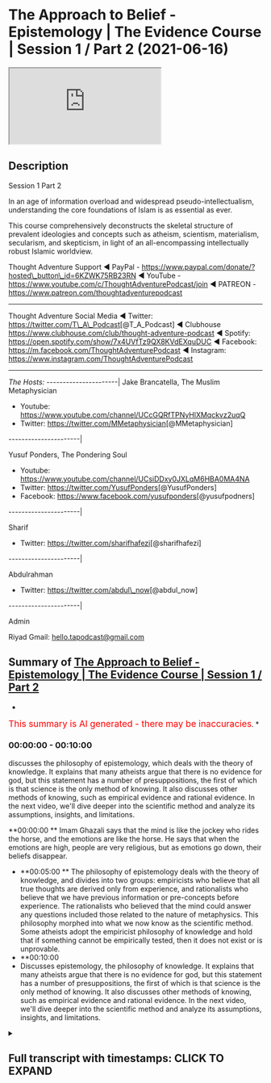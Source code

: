 # The Approach to Belief - Epistemology | The Evidence Course | Session 1 / Part 2 (2021-06-16)

<iframe loading='lazy' allow='autoplay' src='https://www.youtube.com/embed/Unb6O0zpIYM'></iframe>

## Description

Session 1 Part 2

In an age of information overload and widespread pseudo-intellectualism, understanding the core foundations of Islam is as essential as ever.

This course comprehensively deconstructs the skeletal structure of prevalent ideologies and concepts such as atheism, scientism, materialism, secularism, and skepticism, in light of an all-encompassing intellectually robust Islamic worldview.

Thought Adventure Support
◄ PayPal - https://www.paypal.com/donate/?hosted\_button\_id=6KZWK75RB23RN
◄ YouTube - https://www.youtube.com/c/ThoughtAdventurePodcast/join
◄ PATREON - https://www.patreon.com/thoughtadventurepodcast

***

Thought Adventure Social Media
◄ Twitter: https://twitter.com/T\_A\_Podcast​​ \[@T\_A\_Podcast]
◄ Clubhouse https://www.clubhouse.com/club/thought-adventure-podcast
◄ Spotify: https://open.spotify.com/show/7x4UVfTz9QX8KVdEXquDUC
◄ Facebook: https://m.facebook.com/ThoughtAdventurePodcast
◄ Instagram: https://www.instagram.com/ThoughtAdventurePodcast​

***

*The Hosts:*
\----------------------|
Jake Brancatella, The Muslim Metaphysician

*   Youtube: https://www.youtube.com/channel/UCcGQRfTPNyHlXMqckvz2uqQ
*   Twitter:  https://twitter.com/MMetaphysician​​ \[@MMetaphysician]

\----------------------|

Yusuf Ponders, The Pondering Soul

*   Youtube: https://www.youtube.com/channel/UCsiDDxy0JXLqM6HBA0MA4NA
*   Twitter: https://twitter.com/YusufPonders​​ \[@YusufPonders]
*   Facebook: https://www.facebook.com/yusufponders​ \[@yusufpodners]

\----------------------|

Sharif

*   Twitter: https://twitter.com/sharifhafezi​​ \[@sharifhafezi]

\----------------------|

Abdulrahman

*   Twitter: https://twitter.com/abdul\_now​ \[@abdul\_now]

\----------------------|

Admin

Riyad
Gmail: hello.tapodcast@gmail.com

## Summary of [The Approach to Belief - Epistemology | The Evidence Course | Session 1 / Part 2](https://www.youtube.com/watch?v=Unb6O0zpIYM)

*

<span style="color:red; font-size:125%">This summary is AI generated - there may be inaccuracies</span>. [](/)\*

### <a onclick="modifyYTiframeseektime(0)">00:00:00</a> - <a onclick="modifyYTiframeseektime(600)">00:10:00</a>

discusses the philosophy of epistemology, which deals with the theory of knowledge. It explains that many atheists argue that there is no evidence for god, but this statement has a number of presuppositions, the first of which is that science is the only method of knowing. It also discusses other methods of knowing, such as empirical evidence and rational evidence. In the next video, we'll dive deeper into the scientific method and analyze its assumptions, insights, and limitations.

\*\*<a onclick="modifyYTiframeseektime(0)">00:00:00</a>
\*\* Imam Ghazali says that the mind is like the jockey who rides the horse, and the emotions are like the horse. He says that when the emotions are high, people are very religious, but as emotions go down, their beliefs disappear.

*   \*\*<a onclick="modifyYTiframeseektime(300)">00:05:00</a>
    \*\* The philosophy of epistemology deals with the theory of knowledge, and divides into two groups: empiricists who believe that all true thoughts are derived only from experience, and rationalists who believe that we have previous information or pre-concepts before experience. The rationalists who believed that the mind could answer any questions included those related to the nature of metaphysics. This philosophy morphed into what we now know as the scientific method. Some atheists adopt the empiricist philosophy of knowledge and hold that if something cannot be empirically tested, then it does not exist or is unprovable.
*   \*\*<a onclick="modifyYTiframeseektime(600)">00:10:00</a>
*   Discusses epistemology, the philosophy of knowledge. It explains that many atheists argue that there is no evidence for god, but this statement has a number of presuppositions, the first of which is that science is the only method of knowing. It also discusses other methods of knowing, such as empirical evidence and rational evidence. In the next video, we'll dive deeper into the scientific method and analyze its assumptions, insights, and limitations.

<details><summary><h2>Full transcript with timestamps: CLICK TO EXPAND</h2></summary>

<a onclick="modifyYTiframeseektime('14')">0:00:14 i'm a bird</a> <a onclick="modifyYTiframeseektime('16')">0:00:16 you have a high temperature you feel a</a> <a onclick="modifyYTiframeseektime('19')">0:00:19 bit ill</a> <a onclick="modifyYTiframeseektime('20')">0:00:20 so you think to yourself i'm going to go</a> <a onclick="modifyYTiframeseektime('21')">0:00:21 to the doctor you tell the doctor your</a> <a onclick="modifyYTiframeseektime('24')">0:00:24 symptoms</a> <a onclick="modifyYTiframeseektime('25')">0:00:25 that you've got a headache you feel</a> <a onclick="modifyYTiframeseektime('26')">0:00:26 feverish and the doctor he closes his</a> <a onclick="modifyYTiframeseektime('29')">0:00:29 eyes</a> <a onclick="modifyYTiframeseektime('30')">0:00:30 and he starts mumbling to himself and</a> <a onclick="modifyYTiframeseektime('33')">0:00:33 then he opens his eyes</a> <a onclick="modifyYTiframeseektime('34')">0:00:34 and says you've got cancer</a> <a onclick="modifyYTiframeseektime('38')">0:00:38 and you'll be cured if you give me ten</a> <a onclick="modifyYTiframeseektime('40')">0:00:40 thousand pounds</a> <a onclick="modifyYTiframeseektime('42')">0:00:42 what would your reaction be would we</a> <a onclick="modifyYTiframeseektime('44')">0:00:44 take</a> <a onclick="modifyYTiframeseektime('45')">0:00:45 what he said on faith after all he is a</a> <a onclick="modifyYTiframeseektime('49')">0:00:49 doctor</a> <a onclick="modifyYTiframeseektime('50')">0:00:50 or would we question the doctor and ask</a> <a onclick="modifyYTiframeseektime('53')">0:00:53 what's the evidence</a> <a onclick="modifyYTiframeseektime('55')">0:00:55 do you have to make such a claim why</a> <a onclick="modifyYTiframeseektime('58')">0:00:58 give you ten thousand pounds doesn't</a> <a onclick="modifyYTiframeseektime('60')">0:01:00 make any sense</a> <a onclick="modifyYTiframeseektime('61')">0:01:01 now if the doctor stated that he feels</a> <a onclick="modifyYTiframeseektime('64')">0:01:04 it in his heart</a> <a onclick="modifyYTiframeseektime('65')">0:01:05 that you have cancer it's an emotion</a> <a onclick="modifyYTiframeseektime('67')">0:01:07 that he's feeling</a> <a onclick="modifyYTiframeseektime('69')">0:01:09 would you simply accept this so-called</a> <a onclick="modifyYTiframeseektime('72')">0:01:12 evidence</a> <a onclick="modifyYTiframeseektime('73')">0:01:13 evidence based upon emotion i think</a> <a onclick="modifyYTiframeseektime('75')">0:01:15 pretty much every single person will</a> <a onclick="modifyYTiframeseektime('77')">0:01:17 probably say</a> <a onclick="modifyYTiframeseektime('78')">0:01:18 no they wouldn't accept that we'd simply</a> <a onclick="modifyYTiframeseektime('81')">0:01:21 not base decisions</a> <a onclick="modifyYTiframeseektime('82')">0:01:22 like on matters of health on simply</a> <a onclick="modifyYTiframeseektime('85')">0:01:25 emotional grounds similarly imagine</a> <a onclick="modifyYTiframeseektime('88')">0:01:28 again</a> <a onclick="modifyYTiframeseektime('89')">0:01:29 you have a kid and he goes to uh</a> <a onclick="modifyYTiframeseektime('92')">0:01:32 he's doing his high school exams or</a> <a onclick="modifyYTiframeseektime('95')">0:01:35 college exams</a> <a onclick="modifyYTiframeseektime('96')">0:01:36 and he comes to a maths question on</a> <a onclick="modifyYTiframeseektime('98')">0:01:38 integration or calculus</a> <a onclick="modifyYTiframeseektime('100')">0:01:40 and it's a very difficult question and</a> <a onclick="modifyYTiframeseektime('102')">0:01:42 so he simply closes his eyes</a> <a onclick="modifyYTiframeseektime('105')">0:01:45 and he starts thinking or he thinks of</a> <a onclick="modifyYTiframeseektime('107')">0:01:47 the first answer that pops into his head</a> <a onclick="modifyYTiframeseektime('109')">0:01:49 and he puts that down</a> <a onclick="modifyYTiframeseektime('111')">0:01:51 was that acceptable of course not the</a> <a onclick="modifyYTiframeseektime('114')">0:01:54 reason why i give this</a> <a onclick="modifyYTiframeseektime('115')">0:01:55 and it sounds you know very silly you</a> <a onclick="modifyYTiframeseektime('117')">0:01:57 know answer</a> <a onclick="modifyYTiframeseektime('118')">0:01:58 or question or scenarios but the reason</a> <a onclick="modifyYTiframeseektime('121')">0:02:01 why i give this is because</a> <a onclick="modifyYTiframeseektime('122')">0:02:02 many times when we ask people why do</a> <a onclick="modifyYTiframeseektime('125')">0:02:05 they believe in what they believe</a> <a onclick="modifyYTiframeseektime('127')">0:02:07 they will either answer well everybody</a> <a onclick="modifyYTiframeseektime('129')">0:02:09 else believes it</a> <a onclick="modifyYTiframeseektime('131')">0:02:11 i what's a carrying in society</a> <a onclick="modifyYTiframeseektime('134')">0:02:14 or which is blindly following or what</a> <a onclick="modifyYTiframeseektime('136')">0:02:16 they will say</a> <a onclick="modifyYTiframeseektime('137')">0:02:17 is well i feel some emotional connection</a> <a onclick="modifyYTiframeseektime('141')">0:02:21 to this particular religious belief or</a> <a onclick="modifyYTiframeseektime('143')">0:02:23 whatever</a> <a onclick="modifyYTiframeseektime('144')">0:02:24 other type of belief that the person may</a> <a onclick="modifyYTiframeseektime('146')">0:02:26 have</a> <a onclick="modifyYTiframeseektime('147')">0:02:27 and so if we're saying that</a> <a onclick="modifyYTiframeseektime('151')">0:02:31 life and death or even just an exam</a> <a onclick="modifyYTiframeseektime('154')">0:02:34 that's not a sufficient methodology to</a> <a onclick="modifyYTiframeseektime('156')">0:02:36 establish belief</a> <a onclick="modifyYTiframeseektime('158')">0:02:38 uh it's to establish the answers in a</a> <a onclick="modifyYTiframeseektime('160')">0:02:40 maths exam</a> <a onclick="modifyYTiframeseektime('162')">0:02:42 then how can we then establish belief in</a> <a onclick="modifyYTiframeseektime('165')">0:02:45 our</a> <a onclick="modifyYTiframeseektime('165')">0:02:45 foundations yeah establish our</a> <a onclick="modifyYTiframeseektime('168')">0:02:48 foundational beliefs</a> <a onclick="modifyYTiframeseektime('169')">0:02:49 i the purpose of life on an emotional</a> <a onclick="modifyYTiframeseektime('172')">0:02:52 basis</a> <a onclick="modifyYTiframeseektime('173')">0:02:53 obviously it doesn't make any sense so</a> <a onclick="modifyYTiframeseektime('175')">0:02:55 we have to use</a> <a onclick="modifyYTiframeseektime('177')">0:02:57 a process of thought now some people</a> <a onclick="modifyYTiframeseektime('180')">0:03:00 will say yeah but</a> <a onclick="modifyYTiframeseektime('181')">0:03:01 isn't it the case that people do have an</a> <a onclick="modifyYTiframeseektime('184')">0:03:04 innate desire to worship</a> <a onclick="modifyYTiframeseektime('186')">0:03:06 and that's true and we will talk about</a> <a onclick="modifyYTiframeseektime('188')">0:03:08 this in later future videos and i think</a> <a onclick="modifyYTiframeseektime('190')">0:03:10 session four</a> <a onclick="modifyYTiframeseektime('192')">0:03:12 but we don't just allow the innate</a> <a onclick="modifyYTiframeseektime('194')">0:03:14 desire that did</a> <a onclick="modifyYTiframeseektime('195')">0:03:15 this what we obviously muslims call the</a> <a onclick="modifyYTiframeseektime('197')">0:03:17 fitra the desire to worship the creator</a> <a onclick="modifyYTiframeseektime('201')">0:03:21 leave that as the guide by which we then</a> <a onclick="modifyYTiframeseektime('203')">0:03:23 direct</a> <a onclick="modifyYTiframeseektime('204')">0:03:24 our worship because we know that when</a> <a onclick="modifyYTiframeseektime('206')">0:03:26 people just</a> <a onclick="modifyYTiframeseektime('207')">0:03:27 use their own feelings as a basis to</a> <a onclick="modifyYTiframeseektime('210')">0:03:30 make judgments</a> <a onclick="modifyYTiframeseektime('211')">0:03:31 really important judgments that they'll</a> <a onclick="modifyYTiframeseektime('214')">0:03:34 add superstition</a> <a onclick="modifyYTiframeseektime('216')">0:03:36 they'll have beliefs that are unfounded</a> <a onclick="modifyYTiframeseektime('218')">0:03:38 that there's no evidence for it</a> <a onclick="modifyYTiframeseektime('220')">0:03:40 and so as a result there's no</a> <a onclick="modifyYTiframeseektime('222')">0:03:42 trustworthiness</a> <a onclick="modifyYTiframeseektime('223')">0:03:43 similarly when the emotions are high</a> <a onclick="modifyYTiframeseektime('225')">0:03:45 they're very religious you know they</a> <a onclick="modifyYTiframeseektime('227')">0:03:47 really hold on to the belief</a> <a onclick="modifyYTiframeseektime('228')">0:03:48 and the purpose of life but as emotions</a> <a onclick="modifyYTiframeseektime('230')">0:03:50 go down suddenly the beliefs</a> <a onclick="modifyYTiframeseektime('233')">0:03:53 you know disappear or evaporate or</a> <a onclick="modifyYTiframeseektime('235')">0:03:55 become less and they</a> <a onclick="modifyYTiframeseektime('236')">0:03:56 they they have that less adherence to</a> <a onclick="modifyYTiframeseektime('238')">0:03:58 fulfilling what</a> <a onclick="modifyYTiframeseektime('239')">0:03:59 they believe they should do so</a> <a onclick="modifyYTiframeseektime('242')">0:04:02 yes the fitra the emotional aspect</a> <a onclick="modifyYTiframeseektime('245')">0:04:05 exists within human beings but it has a</a> <a onclick="modifyYTiframeseektime('248')">0:04:08 relationship with the mind as well</a> <a onclick="modifyYTiframeseektime('250')">0:04:10 imam khazali he gives a profound yet</a> <a onclick="modifyYTiframeseektime('252')">0:04:12 simple analogy</a> <a onclick="modifyYTiframeseektime('254')">0:04:14 to explain the importance of the mind as</a> <a onclick="modifyYTiframeseektime('256')">0:04:16 well as these emotions</a> <a onclick="modifyYTiframeseektime('258')">0:04:18 and he gives the example or he explains</a> <a onclick="modifyYTiframeseektime('260')">0:04:20 it by saying that the mind is like</a> <a onclick="modifyYTiframeseektime('262')">0:04:22 the jockey or the rider yeah and the</a> <a onclick="modifyYTiframeseektime('265')">0:04:25 heart or the emotions is like the horse</a> <a onclick="modifyYTiframeseektime('268')">0:04:28 so you have the jockey who rides the</a> <a onclick="modifyYTiframeseektime('269')">0:04:29 horse</a> <a onclick="modifyYTiframeseektime('271')">0:04:31 and he says that if you just had a horse</a> <a onclick="modifyYTiframeseektime('273')">0:04:33 and you let it go</a> <a onclick="modifyYTiframeseektime('274')">0:04:34 it's going to go in all different</a> <a onclick="modifyYTiframeseektime('276')">0:04:36 directions yeah it's going to go in this</a> <a onclick="modifyYTiframeseektime('278')">0:04:38 direction</a> <a onclick="modifyYTiframeseektime('278')">0:04:38 that direction and if you just had a</a> <a onclick="modifyYTiframeseektime('281')">0:04:41 rider</a> <a onclick="modifyYTiframeseektime('283')">0:04:43 without a horse then it will take him</a> <a onclick="modifyYTiframeseektime('286')">0:04:46 ages to finish the course</a> <a onclick="modifyYTiframeseektime('288')">0:04:48 so imam ghazali said the best scenario</a> <a onclick="modifyYTiframeseektime('291')">0:04:51 the best situation to be</a> <a onclick="modifyYTiframeseektime('292')">0:04:52 is where the jockey rides and directs</a> <a onclick="modifyYTiframeseektime('295')">0:04:55 the</a> <a onclick="modifyYTiframeseektime('296')">0:04:56 horse meaning what meaning thought</a> <a onclick="modifyYTiframeseektime('298')">0:04:58 driven</a> <a onclick="modifyYTiframeseektime('299')">0:04:59 emotion not emotionally driven thinking</a> <a onclick="modifyYTiframeseektime('303')">0:05:03 so it's not our emotions leading our</a> <a onclick="modifyYTiframeseektime('305')">0:05:05 thought but rather it's our thinking</a> <a onclick="modifyYTiframeseektime('307')">0:05:07 that leads our emotions</a> <a onclick="modifyYTiframeseektime('309')">0:05:09 so when we look at this question about</a> <a onclick="modifyYTiframeseektime('311')">0:05:11 purpose of life</a> <a onclick="modifyYTiframeseektime('313')">0:05:13 really we're asking the question what</a> <a onclick="modifyYTiframeseektime('315')">0:05:15 does our thinking</a> <a onclick="modifyYTiframeseektime('316')">0:05:16 what is the evidence based upon a</a> <a onclick="modifyYTiframeseektime('318')">0:05:18 thinking process leads us to</a> <a onclick="modifyYTiframeseektime('320')">0:05:20 regardless of this and so this leads us</a> <a onclick="modifyYTiframeseektime('323')">0:05:23 to the topic</a> <a onclick="modifyYTiframeseektime('324')">0:05:24 this big word called epistemology</a> <a onclick="modifyYTiframeseektime('328')">0:05:28 now epistemology is used in philosophy</a> <a onclick="modifyYTiframeseektime('330')">0:05:30 and all it simply means is</a> <a onclick="modifyYTiframeseektime('331')">0:05:31 theory of knowledge that is to say what</a> <a onclick="modifyYTiframeseektime('334')">0:05:34 is the method</a> <a onclick="modifyYTiframeseektime('335')">0:05:35 we use to determine the ideas we hold it</a> <a onclick="modifyYTiframeseektime('338')">0:05:38 we hold in the world</a> <a onclick="modifyYTiframeseektime('339')">0:05:39 you know what do we use what's the</a> <a onclick="modifyYTiframeseektime('340')">0:05:40 method that we use</a> <a onclick="modifyYTiframeseektime('342')">0:05:42 once we're clear about the method of how</a> <a onclick="modifyYTiframeseektime('345')">0:05:45 do we know</a> <a onclick="modifyYTiframeseektime('346')">0:05:46 the ideas that we hold we can then</a> <a onclick="modifyYTiframeseektime('348')">0:05:48 distinguish between what is a rational</a> <a onclick="modifyYTiframeseektime('350')">0:05:50 thought</a> <a onclick="modifyYTiframeseektime('352')">0:05:52 what is a thought that's built upon</a> <a onclick="modifyYTiframeseektime('354')">0:05:54 rational evidences</a> <a onclick="modifyYTiframeseektime('356')">0:05:56 from an irrational one so we need to</a> <a onclick="modifyYTiframeseektime('358')">0:05:58 understand</a> <a onclick="modifyYTiframeseektime('359')">0:05:59 how what methodology of thinking we're</a> <a onclick="modifyYTiframeseektime('361')">0:06:01 going to use</a> <a onclick="modifyYTiframeseektime('362')">0:06:02 now historically there were two groups</a> <a onclick="modifyYTiframeseektime('364')">0:06:04 in philosophy</a> <a onclick="modifyYTiframeseektime('366')">0:06:06 these are two broad groups the first one</a> <a onclick="modifyYTiframeseektime('368')">0:06:08 that were known as the empiricists</a> <a onclick="modifyYTiframeseektime('370')">0:06:10 and the second one were known as the</a> <a onclick="modifyYTiframeseektime('372')">0:06:12 rationalists now</a> <a onclick="modifyYTiframeseektime('374')">0:06:14 empiricists they believe that all true</a> <a onclick="modifyYTiframeseektime('377')">0:06:17 thoughts are derived only from</a> <a onclick="modifyYTiframeseektime('379')">0:06:19 experience</a> <a onclick="modifyYTiframeseektime('380')">0:06:20 that is to say that the mines are an</a> <a onclick="modifyYTiframeseektime('383')">0:06:23 empty vessel</a> <a onclick="modifyYTiframeseektime('384')">0:06:24 or in latin they said taboola raza</a> <a onclick="modifyYTiframeseektime('387')">0:06:27 meaning a blank slate and the proponents</a> <a onclick="modifyYTiframeseektime('391')">0:06:31 of a blank slate taboola bularaza argued</a> <a onclick="modifyYTiframeseektime('395')">0:06:35 against the rationalists the</a> <a onclick="modifyYTiframeseektime('397')">0:06:37 rationalists they differed they said</a> <a onclick="modifyYTiframeseektime('399')">0:06:39 we're not a blank slate</a> <a onclick="modifyYTiframeseektime('400')">0:06:40 when we look when we are born we're not</a> <a onclick="modifyYTiframeseektime('402')">0:06:42 just born without any preconceptions</a> <a onclick="modifyYTiframeseektime('405')">0:06:45 any pre ideas or any previous</a> <a onclick="modifyYTiframeseektime('408')">0:06:48 information</a> <a onclick="modifyYTiframeseektime('409')">0:06:49 but rather we are born with certain</a> <a onclick="modifyYTiframeseektime('412')">0:06:52 levels of innate knowledge and innate</a> <a onclick="modifyYTiframeseektime('414')">0:06:54 ideas</a> <a onclick="modifyYTiframeseektime('415')">0:06:55 this is what the rationalists said and</a> <a onclick="modifyYTiframeseektime('417')">0:06:57 so the empiricist said no that's not</a> <a onclick="modifyYTiframeseektime('418')">0:06:58 correct</a> <a onclick="modifyYTiframeseektime('420')">0:07:00 and from empiricism or from the</a> <a onclick="modifyYTiframeseektime('422')">0:07:02 rationalists i should say</a> <a onclick="modifyYTiframeseektime('423')">0:07:03 they were divided into two further</a> <a onclick="modifyYTiframeseektime('425')">0:07:05 groups</a> <a onclick="modifyYTiframeseektime('426')">0:07:06 those who believed that the mind could</a> <a onclick="modifyYTiframeseektime('429')">0:07:09 answer</a> <a onclick="modifyYTiframeseektime('430')">0:07:10 any questions including those questions</a> <a onclick="modifyYTiframeseektime('433')">0:07:13 related to the nature of what they term</a> <a onclick="modifyYTiframeseektime('434')">0:07:14 metaphysics</a> <a onclick="modifyYTiframeseektime('436')">0:07:16 so physics is about the study or the</a> <a onclick="modifyYTiframeseektime('437')">0:07:17 knowledge of the the world that we can</a> <a onclick="modifyYTiframeseektime('440')">0:07:20 sense</a> <a onclick="modifyYTiframeseektime('440')">0:07:20 the world that we can observe</a> <a onclick="modifyYTiframeseektime('443')">0:07:23 metaphysics</a> <a onclick="modifyYTiframeseektime('444')">0:07:24 is knowledge of the world outside of the</a> <a onclick="modifyYTiframeseektime('447')">0:07:27 physical world</a> <a onclick="modifyYTiframeseektime('449')">0:07:29 so they said these rationalists this</a> <a onclick="modifyYTiframeseektime('452')">0:07:32 particular group within the rationalists</a> <a onclick="modifyYTiframeseektime('454')">0:07:34 that so long as we really think about</a> <a onclick="modifyYTiframeseektime('456')">0:07:36 something</a> <a onclick="modifyYTiframeseektime('457')">0:07:37 deeply we develop a correct logical</a> <a onclick="modifyYTiframeseektime('460')">0:07:40 argument</a> <a onclick="modifyYTiframeseektime('461')">0:07:41 what they called a syllogism then we can</a> <a onclick="modifyYTiframeseektime('464')">0:07:44 determine</a> <a onclick="modifyYTiframeseektime('465')">0:07:45 all truths whether that is the nature of</a> <a onclick="modifyYTiframeseektime('467')">0:07:47 heaven</a> <a onclick="modifyYTiframeseektime('468')">0:07:48 the nature of resurrection where that is</a> <a onclick="modifyYTiframeseektime('471')">0:07:51 even how to comprehend</a> <a onclick="modifyYTiframeseektime('472')">0:07:52 the existence of god and the nature of</a> <a onclick="modifyYTiframeseektime('474')">0:07:54 god</a> <a onclick="modifyYTiframeseektime('476')">0:07:56 himself so this is with one group</a> <a onclick="modifyYTiframeseektime('479')">0:07:59 from the rationalists and the</a> <a onclick="modifyYTiframeseektime('480')">0:08:00 philosophers</a> <a onclick="modifyYTiframeseektime('482')">0:08:02 second group of rationalists believe</a> <a onclick="modifyYTiframeseektime('484')">0:08:04 that although we have</a> <a onclick="modifyYTiframeseektime('485')">0:08:05 previous information or pre-concepts</a> <a onclick="modifyYTiframeseektime('489')">0:08:09 before experience so before we</a> <a onclick="modifyYTiframeseektime('491')">0:08:11 experience something</a> <a onclick="modifyYTiframeseektime('492')">0:08:12 we actually already have some innate</a> <a onclick="modifyYTiframeseektime('494')">0:08:14 levels of ideas or previous information</a> <a onclick="modifyYTiframeseektime('498')">0:08:18 they said that the mind is still limited</a> <a onclick="modifyYTiframeseektime('501')">0:08:21 and thus can only conclude on a limited</a> <a onclick="modifyYTiframeseektime('503')">0:08:23 number of things</a> <a onclick="modifyYTiframeseektime('504')">0:08:24 primarily the implications of the</a> <a onclick="modifyYTiframeseektime('507')">0:08:27 observed</a> <a onclick="modifyYTiframeseektime('507')">0:08:27 universe and we will explain that a</a> <a onclick="modifyYTiframeseektime('509')">0:08:29 little later on</a> <a onclick="modifyYTiframeseektime('511')">0:08:31 as for the empiricists those who</a> <a onclick="modifyYTiframeseektime('514')">0:08:34 believed we only know</a> <a onclick="modifyYTiframeseektime('516')">0:08:36 through direct experience as a blank</a> <a onclick="modifyYTiframeseektime('518')">0:08:38 slate</a> <a onclick="modifyYTiframeseektime('520')">0:08:40 then this philosophy morphed into what</a> <a onclick="modifyYTiframeseektime('522')">0:08:42 we now know as the scientific method</a> <a onclick="modifyYTiframeseektime('524')">0:08:44 and what some atheists hold that we only</a> <a onclick="modifyYTiframeseektime('527')">0:08:47 know</a> <a onclick="modifyYTiframeseektime('528')">0:08:48 truths through this scientific method so</a> <a onclick="modifyYTiframeseektime('531')">0:08:51 empiricism knowledge through experience</a> <a onclick="modifyYTiframeseektime('533')">0:08:53 we have no innate ideas we can only know</a> <a onclick="modifyYTiframeseektime('536')">0:08:56 when we've experienced it</a> <a onclick="modifyYTiframeseektime('538')">0:08:58 this then became some of these</a> <a onclick="modifyYTiframeseektime('539')">0:08:59 philosophers then started to utilize</a> <a onclick="modifyYTiframeseektime('541')">0:09:01 these ideas</a> <a onclick="modifyYTiframeseektime('542')">0:09:02 to develop the scientific method</a> <a onclick="modifyYTiframeseektime('546')">0:09:06 and some atheists because they adopt</a> <a onclick="modifyYTiframeseektime('548')">0:09:08 this empiricist</a> <a onclick="modifyYTiframeseektime('550')">0:09:10 naturalist and scientific or scientism</a> <a onclick="modifyYTiframeseektime('553')">0:09:13 and we'll in the next video we'll</a> <a onclick="modifyYTiframeseektime('555')">0:09:15 discuss that in more detail</a> <a onclick="modifyYTiframeseektime('557')">0:09:17 but some atheists when they adopt this</a> <a onclick="modifyYTiframeseektime('560')">0:09:20 they say therefore</a> <a onclick="modifyYTiframeseektime('561')">0:09:21 that if something cannot be empirically</a> <a onclick="modifyYTiframeseektime('563')">0:09:23 tested</a> <a onclick="modifyYTiframeseektime('565')">0:09:25 meaning through the scientific method</a> <a onclick="modifyYTiframeseektime('568')">0:09:28 then</a> <a onclick="modifyYTiframeseektime('568')">0:09:28 such an idea does not exist or is</a> <a onclick="modifyYTiframeseektime('570')">0:09:30 unprovable</a> <a onclick="modifyYTiframeseektime('572')">0:09:32 inevitably this meant many empiricists</a> <a onclick="modifyYTiframeseektime('575')">0:09:35 believe that god's</a> <a onclick="modifyYTiframeseektime('576')">0:09:36 existence is unprovable you can't prove</a> <a onclick="modifyYTiframeseektime('578')">0:09:38 it</a> <a onclick="modifyYTiframeseektime('579')">0:09:39 as the very nature of the discussion</a> <a onclick="modifyYTiframeseektime('581')">0:09:41 would</a> <a onclick="modifyYTiframeseektime('582')">0:09:42 would be to conclude on an existence of</a> <a onclick="modifyYTiframeseektime('585')">0:09:45 a being i have a creator</a> <a onclick="modifyYTiframeseektime('587')">0:09:47 that was unsensible unobservable</a> <a onclick="modifyYTiframeseektime('590')">0:09:50 untestable if you come to the conclusion</a> <a onclick="modifyYTiframeseektime('592')">0:09:52 that god exists</a> <a onclick="modifyYTiframeseektime('594')">0:09:54 that conclusion upon a being that exists</a> <a onclick="modifyYTiframeseektime('596')">0:09:56 outside of the testable known of a known</a> <a onclick="modifyYTiframeseektime('599')">0:09:59 universe</a> <a onclick="modifyYTiframeseektime('600')">0:10:00 and therefore the proposition of god is</a> <a onclick="modifyYTiframeseektime('602')">0:10:02 outside of the physical world</a> <a onclick="modifyYTiframeseektime('604')">0:10:04 therefore god's existence can either</a> <a onclick="modifyYTiframeseektime('606')">0:10:06 never be proven</a> <a onclick="modifyYTiframeseektime('607')">0:10:07 at all or would they some atheist try to</a> <a onclick="modifyYTiframeseektime('610')">0:10:10 argue</a> <a onclick="modifyYTiframeseektime('611')">0:10:11 that the existence of god is like</a> <a onclick="modifyYTiframeseektime('613')">0:10:13 claiming the existence of</a> <a onclick="modifyYTiframeseektime('614')">0:10:14 pink bunny rabbits in space if you don't</a> <a onclick="modifyYTiframeseektime('616')">0:10:16 accept that then why would</a> <a onclick="modifyYTiframeseektime('618')">0:10:18 you accept this so this idea of</a> <a onclick="modifyYTiframeseektime('620')">0:10:20 epistemology</a> <a onclick="modifyYTiframeseektime('622')">0:10:22 understanding the method of knowing the</a> <a onclick="modifyYTiframeseektime('624')">0:10:24 method of knowing</a> <a onclick="modifyYTiframeseektime('625')">0:10:25 the ideas and differentiating between</a> <a onclick="modifyYTiframeseektime('627')">0:10:27 rational and irrational ideas</a> <a onclick="modifyYTiframeseektime('629')">0:10:29 is incredibly important</a> <a onclick="modifyYTiframeseektime('632')">0:10:32 if this isn't clear we don't are clear</a> <a onclick="modifyYTiframeseektime('635')">0:10:35 about our method</a> <a onclick="modifyYTiframeseektime('636')">0:10:36 of developing ideas</a> <a onclick="modifyYTiframeseektime('639')">0:10:39 then our understanding of how to answer</a> <a onclick="modifyYTiframeseektime('641')">0:10:41 the question does the creator exist i</a> <a onclick="modifyYTiframeseektime('643')">0:10:43 where we came from will also not be</a> <a onclick="modifyYTiframeseektime('645')">0:10:45 clear</a> <a onclick="modifyYTiframeseektime('647')">0:10:47 so we need to understand how to approach</a> <a onclick="modifyYTiframeseektime('649')">0:10:49 this question</a> <a onclick="modifyYTiframeseektime('650')">0:10:50 for instance you'll find many atheists</a> <a onclick="modifyYTiframeseektime('652')">0:10:52 they'll say</a> <a onclick="modifyYTiframeseektime('653')">0:10:53 there's no evidence for god and you need</a> <a onclick="modifyYTiframeseektime('656')">0:10:56 to unpack</a> <a onclick="modifyYTiframeseektime('657')">0:10:57 what they're saying they're not really</a> <a onclick="modifyYTiframeseektime('659')">0:10:59 saying there's no evidence for god what</a> <a onclick="modifyYTiframeseektime('660')">0:11:00 they are really saying</a> <a onclick="modifyYTiframeseektime('662')">0:11:02 is that there is no scientific and</a> <a onclick="modifyYTiframeseektime('664')">0:11:04 empirical evidence for god</a> <a onclick="modifyYTiframeseektime('666')">0:11:06 so this statement therefore has a number</a> <a onclick="modifyYTiframeseektime('668')">0:11:08 of</a> <a onclick="modifyYTiframeseektime('669')">0:11:09 presuppositions or assumptions the first</a> <a onclick="modifyYTiframeseektime('672')">0:11:12 one</a> <a onclick="modifyYTiframeseektime('673')">0:11:13 is that science is the only method of</a> <a onclick="modifyYTiframeseektime('675')">0:11:15 knowing</a> <a onclick="modifyYTiframeseektime('676')">0:11:16 if a matter cannot be directly observed</a> <a onclick="modifyYTiframeseektime('680')">0:11:20 that means the matter at hand does not</a> <a onclick="modifyYTiframeseektime('681')">0:11:21 exist or is unprovable</a> <a onclick="modifyYTiframeseektime('684')">0:11:24 similarly you'll also find many atheists</a> <a onclick="modifyYTiframeseektime('686')">0:11:26 claim that one day</a> <a onclick="modifyYTiframeseektime('688')">0:11:28 science will answer all questions about</a> <a onclick="modifyYTiframeseektime('691')">0:11:31 existence</a> <a onclick="modifyYTiframeseektime('692')">0:11:32 you know we'll get that one theory the</a> <a onclick="modifyYTiframeseektime('694')">0:11:34 general unified theory as some</a> <a onclick="modifyYTiframeseektime('696')">0:11:36 physicists say that will answer all</a> <a onclick="modifyYTiframeseektime('699')">0:11:39 questions</a> <a onclick="modifyYTiframeseektime('701')">0:11:41 uh and where the science is uh so they</a> <a onclick="modifyYTiframeseektime('704')">0:11:44 say these things</a> <a onclick="modifyYTiframeseektime('705')">0:11:45 but we have to ask the questions okay is</a> <a onclick="modifyYTiframeseektime('706')">0:11:46 that statement that science</a> <a onclick="modifyYTiframeseektime('709')">0:11:49 one day will answer all questions is</a> <a onclick="modifyYTiframeseektime('711')">0:11:51 that actually a scientific</a> <a onclick="modifyYTiframeseektime('713')">0:11:53 empirical verb verifiable question</a> <a onclick="modifyYTiframeseektime('716')">0:11:56 verifiable statement in and of itself</a> <a onclick="modifyYTiframeseektime('720')">0:12:00 so many times in my own personal</a> <a onclick="modifyYTiframeseektime('723')">0:12:03 discussions</a> <a onclick="modifyYTiframeseektime('723')">0:12:03 and the debates that i've done before</a> <a onclick="modifyYTiframeseektime('726')">0:12:06 even tackling the question about the</a> <a onclick="modifyYTiframeseektime('728')">0:12:08 evidence for god</a> <a onclick="modifyYTiframeseektime('729')">0:12:09 when a person says there is no evidence</a> <a onclick="modifyYTiframeseektime('731')">0:12:11 for god i have to address the issue of</a> <a onclick="modifyYTiframeseektime('733')">0:12:13 the methodology of thinking</a> <a onclick="modifyYTiframeseektime('735')">0:12:15 is he an empiricist who believes only</a> <a onclick="modifyYTiframeseektime('737')">0:12:17 science can answer all questions</a> <a onclick="modifyYTiframeseektime('739')">0:12:19 or do we expand his mind to understand</a> <a onclick="modifyYTiframeseektime('742')">0:12:22 one</a> <a onclick="modifyYTiframeseektime('743')">0:12:23 what is science its role its limitations</a> <a onclick="modifyYTiframeseektime('747')">0:12:27 the axioms that is built upon meaning</a> <a onclick="modifyYTiframeseektime('749')">0:12:29 the</a> <a onclick="modifyYTiframeseektime('750')">0:12:30 assumptions that it has to accept and</a> <a onclick="modifyYTiframeseektime('752')">0:12:32 then secondly</a> <a onclick="modifyYTiframeseektime('754')">0:12:34 demonstrate that there is other</a> <a onclick="modifyYTiframeseektime('756')">0:12:36 methodologies of thinking</a> <a onclick="modifyYTiframeseektime('758')">0:12:38 the other you know methods by which we</a> <a onclick="modifyYTiframeseektime('761')">0:12:41 can know truths</a> <a onclick="modifyYTiframeseektime('762')">0:12:42 which are not termed scientific or</a> <a onclick="modifyYTiframeseektime('765')">0:12:45 empirical</a> <a onclick="modifyYTiframeseektime('766')">0:12:46 so in the next video we'll dive a little</a> <a onclick="modifyYTiframeseektime('768')">0:12:48 deeper</a> <a onclick="modifyYTiframeseektime('769')">0:12:49 into the scientific method and really</a> <a onclick="modifyYTiframeseektime('772')">0:12:52 analyze what it is</a> <a onclick="modifyYTiframeseektime('774')">0:12:54 and what are the assumptions insights</a> <a onclick="modifyYTiframeseektime('776')">0:12:56 and does</a> <a onclick="modifyYTiframeseektime('777')">0:12:57 it lead to definite conclusive ideas and</a> <a onclick="modifyYTiframeseektime('784')">0:13:04 principles</a> <a onclick="modifyYTiframeseektime('791')">0:13:11 you</a>

</details>
